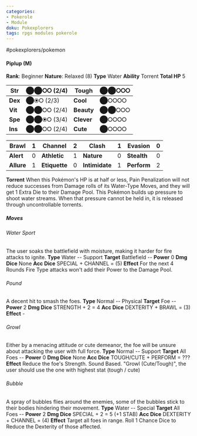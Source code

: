 ```yaml
---
categories:
- Pokerole
- Module
doku: Pokexplorers
tags: rpgs modules pokerole
---
```

#pokexplorers/pokemon

#### Piplup (M)

**Rank**: Beginner
**Nature**: Relaxed (8)
**Type** Water
**Ability** Torrent
**Total HP** 5

| **Str** | ⬤⬤⭘⭘ (2/4) | **Tough** |  ⬤⬤⭘⭘⭘
|---------|---------------|-----------|--------
| **Dex** | ⬤⦿⭘ (2/3) | **Cool** |  ⬤⭘⭘⭘⭘
| **Vit** | ⬤⬤⭘⭘ (2/4) | **Beauty** |  ⬤⬤⭘⭘⭘
| **Spe** | ⬤⬤⦿⭘ (3/4) | **Clever** |  ⬤⭘⭘⭘⭘
| **Ins** | ⬤⬤⭘⭘ (2/4) | **Cute** |  ⬤⭘⭘⭘⭘

| **Brawl** |  1 | **Channel** | 2 | **Clash** |  1 | **Evasion** | 0
|-----------|----|-------------|---|-----------|----|-------------|---
| **Alert** |  0 | **Athletic** | 1 | **Nature** | 0 | **Stealth** | 0
| **Allure** | 1 | **Etiquette** | 0 | **Intimidate** | 1 | **Perform** | 2

**Torrent** When this Pokémon's HP is at half or less, Pain Penalization will not reduce successes from Damage rolls of its Water-Type Moves, and they will get 1 Extra Die to their Damage Pool.
This Pokémon builds up pressure to shoot water streams. When that pressure cannot be held in, it is released through uncontrollable torrents.

##### Moves

###### Water Sport
The user soaks the battlefield with moisture, making it harder for fire attacks to ignite.
**Type** Water -- Support
**Target** Battlefield -- **Power** 0
**Dmg Dice** None
**Acc Dice** SPECIAL + CHANNEL = (5)
**Effect** For the next 4 Rounds Fire Type attacks won't add their Power to the Damage Pool.

###### Pound
A decent hit to smash the foes.
**Type** Normal -- Physical
**Target** Foe -- **Power** 2
**Dmg Dice** STRENGTH + 2 = 4
**Acc Dice** DEXTERITY + BRAWL = (3)
**Effect** -

###### Growl
Either by a menacing attitude or cute demeanor, the foe will be unsure about attacking the user with full force.
**Type** Normal -- Support
**Target** All Foes -- **Power** 0
**Dmg Dice** None
**Acc Dice** TOUGH/CUTE + PERFORM = ???
**Effect** Reduce the foe's Strength. Sound Based. "Growl (Cute/Tough)", the user should use the one with highest stat (tough / cute)

###### Bubble
A spray of bubbles flies around the enemies, some of the bubbles stick to their bodies hindering their movement.
**Type** Water -- Special
**Target** All Foes -- **Power** 2
**Dmg Dice** SPECIAL + 2 = 5 (+1 STAB)
**Acc Dice** DEXTERITY + CHANNEL = (4)
**Effect** Target all foes in range. Roll 1 Chance Dice to Reduce the Dexterity of those affected.